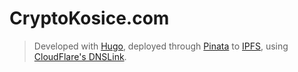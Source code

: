 # CryptoKosice.com

> Developed with [Hugo](https://gohugo.io/), deployed through [Pinata](https://pinata.cloud/) to [IPFS](https://ipfs.io/), using [CloudFlare's DNSLink](https://developers.cloudflare.com/distributed-web/ipfs-gateway#using-dns-to-get-rid-of-cids).
